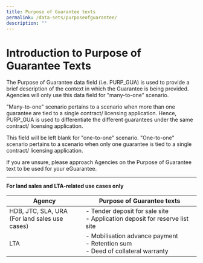 ```yaml
---
title: Purpose of Guarantee texts
permalink: /data-sets/purposeofguarantee/
description: ""
---
```

# Introduction to Purpose of Guarantee Texts

The Purpose of Guarantee data field (i.e. PURP_GUA) is used to provide a brief description of the context in which the Guarantee is being provided. Agencies will only use this data field for "many-to-one" scenario. 

"Many-to-one" scenario pertains to a scenario when more than one guarantee are tied to a single contract/ licensing application. Hence, PURP_GUA is used to differentiate the different guarantees under the same contract/ licensing application.

This field will be left blank for "one-to-one" scenario. "One-to-one" scenario pertains to a scenario when only one guarantee is tied to a single contract/ licensing application. 

If you are unsure, please approach Agencies on the Purpose of Guarantee text to be used for your eGuarantee.

****

**For land sales and LTA-related use cases only**


| Agency | Purpose of Guarantee texts | 
| -------- | -------- | 
| HDB, JTC, SLA, URA<br> (For land sales use cases)     | - Tender deposit for sale site <br> - Application deposit for reserve list site
| LTA     | - Mobilisation advance payment<br> - Retention sum <br> - Deed of collateral warranty